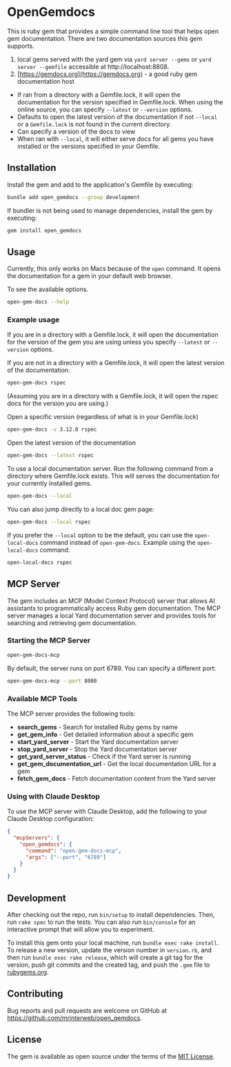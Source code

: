 # OpenGemdocs

This is ruby gem that provides a simple command line tool that helps open gem documentation. There are two documentation sources this gem supports.

1. local gems served with the yard gem via `yard server --gems` or `yard server --gemfile` accessible at http://localhost:8808.
2. [https://gemdocs.org](https://gemdocs.org) - a good ruby gem documentation host

* If ran from a directory with a Gemfile.lock, it will open the documentation for the version specified in Gemfile.lock. When using the online source, you can specify `--latest` or `--version` options.
* Defaults to open the latest version of the documentation if not `--local` or a `Gemfile.lock` is not found in the current directory.
* Can specify a version of the docs to view
* When ran with `--local`, it will either serve docs for all gems you have installed or the versions specified in your Gemfile.

## Installation

Install the gem and add to the application's Gemfile by executing:

```bash
bundle add open_gemdocs --group development
```

If bundler is not being used to manage dependencies, install the gem by executing:

```bash
gem install open_gemdocs
```

## Usage

Currently, this only works on Macs because of the `open` command. It opens the documentation for a gem in your default web browser.

To see the available options.
```bash
open-gem-docs --help
```

### Example usage
If you are in a directory with a Gemfile.lock, it will open the documentation for the version of the gem you are using unless you specify `--latest` or `--version` options.

If you are not in a directory with a Gemfile.lock, it will open the latest version of the documentation.
```bash
open-gem-docs rspec
```
(Assuming you are in a directory with a Gemfile.lock, it will open the rspec docs for the version you are using.)

Open a specific version (regardless of what is in your Gemfile.lock)
```bash
open-gem-docs -v 3.12.0 rspec
```

Open the latest version of the documentation
```bash
open-gem-docs --latest rspec
```

To use a local documentation server. Run the following command from a directory where Gemfile.lock exists. This will serves the documentation for your currently installed gems.
```bash
open-gem-docs --local
```

You can also jump directly to a local doc gem page:
```bash
open-gem-docs --local rspec
```

If you prefer the `--local` option to be the default, you can use the `open-local-docs` command instead of `open-gem-docs`.
Example using the `open-local-docs` command:

```bash
open-local-docs rspec
```

## MCP Server

The gem includes an MCP (Model Context Protocol) server that allows AI assistants to programmatically access Ruby gem documentation. The MCP server manages a local Yard documentation server and provides tools for searching and retrieving gem documentation.

### Starting the MCP Server

```bash
open-gem-docs-mcp
```

By default, the server runs on port 6789. You can specify a different port:

```bash
open-gem-docs-mcp --port 8080
```

### Available MCP Tools

The MCP server provides the following tools:

- **search_gems** - Search for installed Ruby gems by name
- **get_gem_info** - Get detailed information about a specific gem
- **start_yard_server** - Start the Yard documentation server
- **stop_yard_server** - Stop the Yard documentation server  
- **get_yard_server_status** - Check if the Yard server is running
- **get_gem_documentation_url** - Get the local documentation URL for a gem
- **fetch_gem_docs** - Fetch documentation content from the Yard server

### Using with Claude Desktop

To use the MCP server with Claude Desktop, add the following to your Claude Desktop configuration:

```json
{
  "mcpServers": {
    "open_gemdocs": {
      "command": "open-gem-docs-mcp",
      "args": ["--port", "6789"]
    }
  }
}
```

## Development

After checking out the repo, run `bin/setup` to install dependencies. Then, run `rake spec` to run the tests. You can also run `bin/console` for an interactive prompt that will allow you to experiment.

To install this gem onto your local machine, run `bundle exec rake install`. To release a new version, update the version number in `version.rb`, and then run `bundle exec rake release`, which will create a git tag for the version, push git commits and the created tag, and push the `.gem` file to [rubygems.org](https://rubygems.org).

## Contributing

Bug reports and pull requests are welcome on GitHub at https://github.com/mrinterweb/open_gemdocs.

## License

The gem is available as open source under the terms of the [MIT License](https://opensource.org/licenses/MIT).
